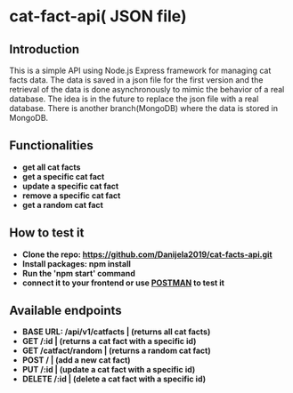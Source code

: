 # cat-fact-api( JSON file)

## Introduction

This is a simple API using Node.js Express framework for managing cat facts data. The data is saved in a json file for the first version and the retrieval of the data is done asynchronously to mimic the behavior of a real database. The idea is in the future to replace the json file with a real database.
There is another branch(MongoDB) where the data is stored in MongoDB.

## Functionalities

- **get all cat facts**
- **get a specific cat fact**
- **update a specific cat fact**
- **remove a specific cat fact**
- **get a random cat fact**

## How to test it

- **Clone the repo: https://github.com/Danijela2019/cat-facts-api.git**
- **Install packages: npm install**
- **Run the 'npm start' command**
- **connect it to your frontend or use [POSTMAN](https://www.postman.com/) to test it**

## Available endpoints

- **BASE URL: /api/v1/catfacts | (returns all cat facts)**
- **GET /:id | (returns a cat fact with a specific id)**
- **GET /catfact/random | (returns a random cat fact)**
- **POST / | (add a new cat fact)**
- **PUT /:id | (update a cat fact with a specific id)**
- **DELETE /:id | (delete a cat fact with a specific id)**
